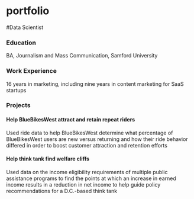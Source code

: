 # portfolio

#Data Scientist

### Education
BA, Journalism and Mass Communication, Samford University

### Work Experience
16 years in marketing, including nine years in content marketing for SaaS startups

### Projects
#### Help BlueBikesWest attract and retain repeat riders

Used ride data to help BlueBikesWest determine what percentage of BlueBikesWest users are new versus returning and how their ride behavior differed in order to boost customer attraction and retention efforts

#### Help think tank find welfare cliffs

Used data on the income eligibility requirements of multiple public assistance programs to find the points at which an increase in earned income results in a reduction in net income to help guide policy recommendations for a D.C.-based think tank
